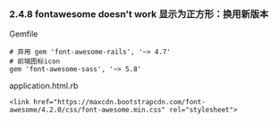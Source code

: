 ### 2.4.8 fontawesome doesn't work 显示为正方形：换用新版本
Gemfile
```
# 弃用 gem 'font-awesome-rails', '~> 4.7'
# 前端图标icon
gem 'font-awesome-sass', '~> 5.8'
```
application.html.rb
```
<link href="https://maxcdn.bootstrapcdn.com/font-awesome/4.2.0/css/font-awesome.min.css" rel="stylesheet">
```